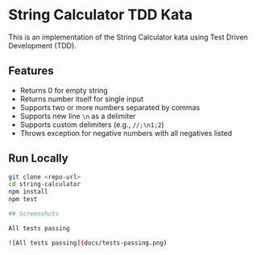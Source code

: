 # String Calculator TDD Kata

This is an implementation of the String Calculator kata using Test Driven Development (TDD).

## Features
- Returns 0 for empty string
- Returns number itself for single input
- Supports two or more numbers separated by commas
- Supports new line `\n` as a delimiter
- Supports custom delimiters (e.g., `//;\n1;2`)
- Throws exception for negative numbers with all negatives listed

## Run Locally
```bash
git clone <repo-url>
cd string-calculator
npm install
npm test

## Screenshots

All tests passing

![All tests passing](docs/tests-passing.png)
